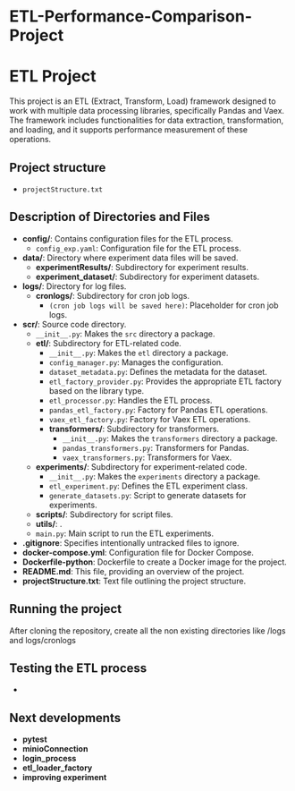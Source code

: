 # ETL-Performance-Comparison-Project
# ETL Project

This project is an ETL (Extract, Transform, Load) framework designed to work with multiple data processing libraries, specifically Pandas and Vaex. The framework includes functionalities for data extraction, transformation, and loading, and it supports performance measurement of these operations.

## Project structure 

 - `projectStructure.txt`

## Description of Directories and Files 

- **config/**: Contains configuration files for the ETL process.
  - `config_exp.yaml`: Configuration file for the ETL process.
- **data/**: Directory where experiment data files will be saved.
  - **experimentResults/**: Subdirectory for experiment results.
  - **experiment_dataset/**: Subdirectory for experiment datasets.
- **logs/**: Directory for log files.
  - **cronlogs/**: Subdirectory for cron job logs.
    - `(cron job logs will be saved here)`: Placeholder for cron job logs.
- **scr/**: Source code directory.
  - `__init__.py`: Makes the `src` directory a package.
  - **etl/**: Subdirectory for ETL-related code.
    - `__init__.py`: Makes the `etl` directory a package.
    - `config_manager.py`: Manages the configuration.
    - `dataset_metadata.py`: Defines the metadata for the dataset.
    - `etl_factory_provider.py`: Provides the appropriate ETL factory based on the library type.
    - `etl_processor.py`: Handles the ETL process.
    - `pandas_etl_factory.py`: Factory for Pandas ETL operations.
    - `vaex_etl_factory.py`: Factory for Vaex ETL operations.
    - **transformers/**: Subdirectory for transformers.
      - `__init__.py`: Makes the `transformers` directory a package.
      - `pandas_transformers.py`: Transformers for Pandas.
      - `vaex_transformers.py`: Transformers for Vaex.
  - **experiments/**: Subdirectory for experiment-related code.
    - `__init__.py`: Makes the `experiments` directory a package.
    - `etl_experiment.py`: Defines the ETL experiment class.
    - `generate_datasets.py`: Script to generate datasets for experiments.
  - **scripts/**: Subdirectory for script files.
  - **utils/**: .
  - `main.py`: Main script to run the ETL experiments.
- **.gitignore**: Specifies intentionally untracked files to ignore.
- **docker-compose.yml**: Configuration file for Docker Compose.
- **Dockerfile-python**: Dockerfile to create a Docker image for the project.
- **README.md**: This file, providing an overview of the project.
- **projectStructure.txt**: Text file outlining the project structure.

## Running the project
After cloning the repository, create all the non existing directories like /logs and logs/cronlogs

## Testing the ETL process

* 

## Next developments

- **pytest**
- **minioConnection**
- **login_process**
- **etl_loader_factory**
- **improving experiment**
